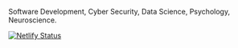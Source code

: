 Software Development, Cyber Security, Data Science, Psychology, Neuroscience.

[![Netlify Status](https://api.netlify.com/api/v1/badges/ca2521d8-9239-43d9-9d85-c758b4dbd6f0/deploy-status)](https://app.netlify.com/sites/cybernotes/deploys)